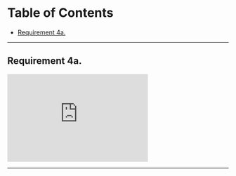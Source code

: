 <h1>Table of Contents</h1>

<ul>
<li><a href="zephyrcarter.github.io/#4a.">Requirement 4a.</a></li>
  
</ul>

<hr>

<div id="4a.">
<h2>Requirement 4a.</h2>
</div>
<iframe width="320" height="200" src="https://m.youtube.com/watch?v=UkID_0K0mE0" title="YouTube video player" frameborder="0" allow="accelerometer; autoplay; picture-in-picture; web-share" allowfullscreen></iframe>
<hr>

